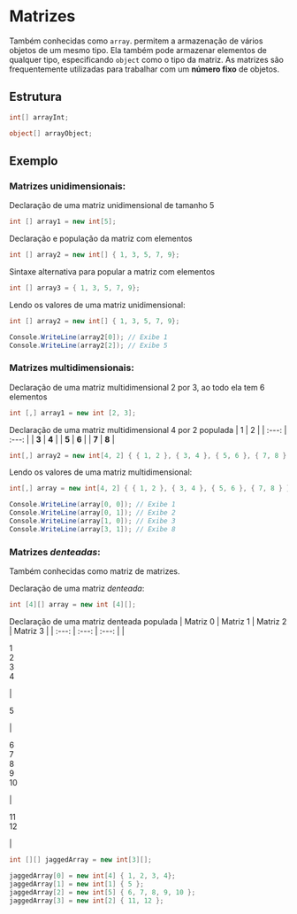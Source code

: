 # Matrizes

Também conhecidas como `array`. permitem a armazenação de vários objetos de um mesmo tipo. Ela também pode armazenar elementos de qualquer tipo, especificando `object` como o tipo da matriz.
As matrizes são frequentemente utilizadas para trabalhar com um **número fixo** de objetos.

## Estrutura
```C#
int[] arrayInt;

object[] arrayObject;
```

## Exemplo

### Matrizes unidimensionais:
Declaração de uma matriz unidimensional de tamanho 5
```C#
int [] array1 = new int[5];
```

Declaração e população da matriz com elementos
```C#
int [] array2 = new int[] { 1, 3, 5, 7, 9};
```

Sintaxe alternativa para popular a matriz com elementos
```C#
int [] array3 = { 1, 3, 5, 7, 9};
```

Lendo os valores de uma matriz unidimensional:
```C#
int [] array2 = new int[] { 1, 3, 5, 7, 9};

Console.WriteLine(array2[0]); // Exibe 1
Console.WriteLine(array2[2]); // Exibe 5
```

### Matrizes multidimensionais:
Declaração de uma matriz multidimensional 2 por 3, ao todo ela tem 6 elementos
```C#
int [,] array1 = new int [2, 3];
```

Declaração de uma matriz multidimensional 4 por 2 populada
| 1 | 2 |
| :---: | :---: |
| **3** | **4** |
| **5** | **6** |
| **7** | **8** |
```C#
int[,] array2 = new int[4, 2] { { 1, 2 }, { 3, 4 }, { 5, 6 }, { 7, 8 } };
```

Lendo os valores de uma matriz multidimensional:
```C#
int[,] array = new int[4, 2] { { 1, 2 }, { 3, 4 }, { 5, 6 }, { 7, 8 } };

Console.WriteLine(array[0, 0]); // Exibe 1
Console.WriteLine(array[0, 1]); // Exibe 2
Console.WriteLine(array[1, 0]); // Exibe 3
Console.WriteLine(array[3, 1]); // Exibe 8
```

### Matrizes *denteadas*:
Também conhecidas como matriz de matrizes.

Declaração de uma matriz *denteada*:
```C#
int [4][] array = new int [4][];
```

Declaração de uma matriz denteada populada
| Matriz 0 | Matriz 1 | Matriz 2 | Matriz 3 |
| :---: | :---: | :---: |
| <p>1<br>2<br>3<br>4</p> | <p>5</p> | <p>6<br>7<br>8<br>9<br>10</p> | <p>11<br>12</p> |

```C#
int [][] jaggedArray = new int[3][];

jaggedArray[0] = new int[4] { 1, 2, 3, 4};
jaggedArray[1] = new int[1] { 5 };
jaggedArray[2] = new int[5] { 6, 7, 8, 9, 10 };
jaggedArray[3] = new int[2] { 11, 12 };
```
